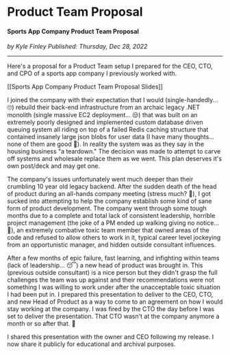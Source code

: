 # Product Team Proposal

#### Sports App Company Product Team Proposal

*<div class="article-meta-data"> by Kyle Finley</span> Published: <time itemprop="pubdate" datetime="12/28/2022">Thursday, Dec 28, 2022</time></div>*

---

Here's a proposal for a Product Team setup I prepared for the CEO, CTO, and CPO of a sports app company I previously worked with.

<g-slides presentation-id="1st4Vbu8SlqWnsJtMErLIkjLqtdwpsoktsX5PwWtUl0k">[[Sports App Company Product Team Proposal Slides]]</g-slides>

I joined the company with their expectation that I would (single-handedly... :roll_eyes:) rebuild their back-end infrastructure from an archaic legacy .NET monolith (single massive EC2 deployment... :unamused:) that was built on an extremely poorly designed and implemented custom database driven queuing system all riding on top of a failed Redis caching structure that contained insanely large json blobs for user data (I have many thoughts... none of them are good :cursing_face:). In reality the system was as they say in the housing business "a teardown." The decision was made to attempt to carve off systems and wholesale replace them as we went. This plan deserves it's own post/deck and may get one.

The company's issues unfortunately went much deeper than their crumbling 10 year old legacy backend. After the sudden death of the head of product during an all-hands company meeting (stress much? :raised_eyebrow:), I got sucked into attempting to help the company establish some kind of sane form of product development. The company went through some tough months due to a complete and total lack of consistent leadership, horrible project management (the joke of a PM ended up walking giving no notice... :fu:), an extremely combative toxic team member that owned areas of the code and refused to allow others to work in it, typical career level jockeying from an opportunistic manager, and hidden outside consultant influences.

After a few months of epic failure, fast learning, and infighting within teams (lack of leadership... :sleeping:) a new head of product was brought in. This (previous outside consultant) is a nice person but they didn't grasp the full challenges the team was up against and their recommendations were not something I was willing to work under after the unacceptable toxic situation I had been put in. I prepared this presentation to deliver to the CEO, CTO, and new Head of Product as a way to come to an agreement on how I would stay working at the company. I was fired by the CTO the day before I was set to deliver the presentation. That CTO wasn't at the company anymore a month or so after that. :shrug:

I shared this presentation with the owner and CEO following my release. I now share it publicly for educational and archival purposes.

